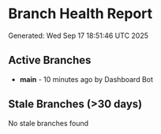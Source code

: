 # Branch Health Report
Generated: Wed Sep 17 18:51:46 UTC 2025

## Active Branches
- **main** - 10 minutes ago by Dashboard Bot

## Stale Branches (>30 days)
No stale branches found
